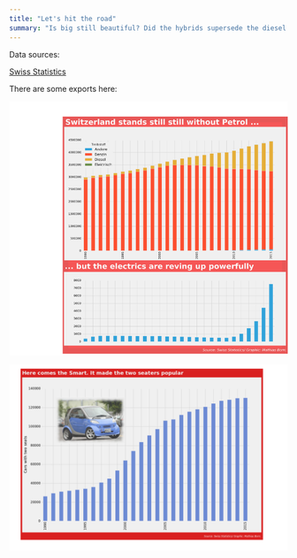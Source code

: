 ```yaml
---
title: "Let's hit the road"
summary: "Is big still beautiful? Did the hybrids supersede the diesel cars? This project takes a look at all the cars allowed to drive on Swiss roads."
---
```


Data sources: 

[Swiss Statistics](https://www.pxweb.bfs.admin.ch/Selection.aspx?px_language=de&px_db=px-x-1103020100_104&px_tableid=px-x-1103020100_104%5cpx-x-1103020100_104.px&px_type=PX)

There are some exports here: 

![petrol_electro](petrol_electro_final.png)

![smart_final](smart_final.png)

